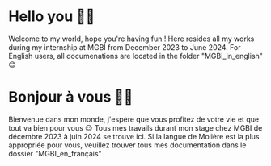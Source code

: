 # Hello you 👋🏻
Welcome to my world, hope you're having fun !
Here resides all my works during my internship at MGBI from December 2023 to June 2024. 
For English users, all documenations are located in the folder "MGBI_in_english" 😊

# Bonjour à vous 👋🏻
Bienvenue dans mon monde, j'espère que vous profitez de votre vie et que tout va bien pour vous 😉
Tous mes travails durant mon stage chez MGBI de décembre 2023 à juin 2024 se trouve ici.
Si la langue de Molière est la plus appropriée pour vous, veuillez trouver tous mes documentation dans le dossier "MGBI_en_français" 

